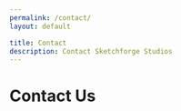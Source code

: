 ```yaml
---
permalink: /contact/
layout: default

title: Contact
description: Contact Sketchforge Studios
---
```


# Contact Us
